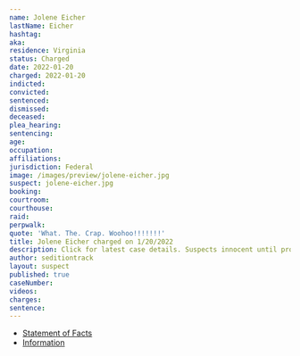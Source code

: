 ```yaml
---
name: Jolene Eicher
lastName: Eicher
hashtag: 
aka:
residence: Virginia
status: Charged
date: 2022-01-20
charged: 2022-01-20
indicted:
convicted:
sentenced:
dismissed:
deceased:
plea_hearing:
sentencing:
age:
occupation:
affiliations:
jurisdiction: Federal
image: /images/preview/jolene-eicher.jpg
suspect: jolene-eicher.jpg
booking:
courtroom:
courthouse:
raid:
perpwalk:
quote: 'What. The. Crap. Woohoo!!!!!!!'
title: Jolene Eicher charged on 1/20/2022
description: Click for latest case details. Suspects innocent until proven guilty.
author: seditiontrack
layout: suspect
published: true
caseNumber:
videos:
charges:
sentence:
---
```

- [Statement of Facts](https://storage.courtlistener.com/recap/gov.uscourts.dcd.239399/gov.uscourts.dcd.239399.1.1.pdf)
- [Information](https://extremism.gwu.edu/sites/g/files/zaxdzs2191/f/Jolene%20Eicher%20Information.pdf)
